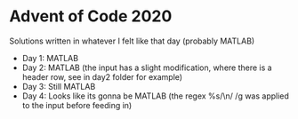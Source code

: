# Advent of Code 2020

Solutions written in whatever I felt like that day (probably MATLAB)

- Day 1: MATLAB
- Day 2: MATLAB (the input has a slight modification, where there is a header row, see in day2 folder for example)
- Day 3: Still MATLAB
- Day 4: Looks like its gonna be MATLAB (the regex %s/\n/ /g was applied to the input before feeding in)
